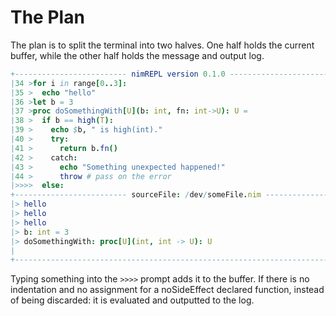 The Plan
===

The plan is to split the terminal into two halves. One half holds the current
buffer, while the other half holds the message and output log.

```nim
+------------------------- nimREPL version 0.1.0 -----------------------------+
|34 >for i in range[0..3]:                                                    |
|35 >  echo "hello"                                                           |
|36 >let b = 3                                                                |
|37 >proc doSomethingWith[U](b: int, fn: int->U): U =                         |
|38 >  if b == high(T):                                                       |
|39 >    echo $b, " is high(int)."                                            |
|40 >    try:                                                                 |
|41 >      return b.fn()                                                      |
|42 >    catch:                                                               |
|43 >      echo "Something unexpected happened!"                              |
|44 >      throw # pass on the error                                          |
|>>>>  else:                                                                  |
+------------------------- sourceFile: /dev/someFile.nim ---------------------+
|> hello                                                                      |
|> hello                                                                      |
|> hello                                                                      |
|> b: int = 3                                                                 |
|> doSomethingWith: proc[U](int, int -> U): U                                 |
|                                                                             |
+-----------------------------------------------------------------------------+
```

Typing something into the `>>>>` prompt adds it to the buffer. If there is no
indentation and no assignment for a noSideEffect declared function,
instead of being discarded: it is evaluated and outputted to the log.
